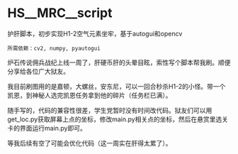 # HS__MRC__script
  护肝脚本，初步实现H1-2空气元素坐牢，基于autogui和opencv

    所需依赖：cv2, numpy, pyautogui

   炉石传说佣兵战纪上线一周了，肝硬币肝的头晕目眩，索性写个脚本帮我刷。顺便分享给各位广大狱友。
  
   我目前刷图用的是嘉顿，大螺丝，安东尼，可以一回合秒杀H1-2的小怪。带一个凯恩，到神秘人选完凯恩任务拿到他的碎片（任务栏已满）。
  
  随手写的，代码的兼容性很差，学生党暂时没有时间改代码。狱友们可以用get_loc.py获取屏幕上点的坐标，修改main.py相关点的坐标，然后在悬赏里选关卡的界面运行main.py即可。
  
  等我后续有空了可能会优化代码（这一周实在肝得太累了）。
